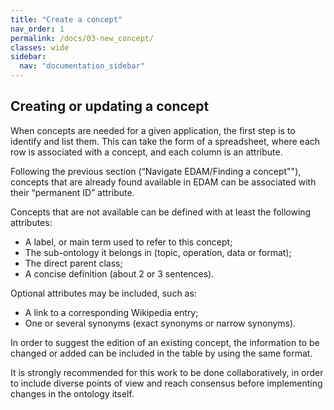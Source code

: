```yaml
---
title: "Create a concept"
nav_order: 1
permalink: /docs/03-new_concept/
classes: wide
sidebar:
  nav: "documentation_sidebar"
---
```


## Creating or updating a concept

When concepts are needed for a given application, the first step is to identify and list them. This can take the form of a spreadsheet, where each row is associated with a concept, and each column is an attribute.

Following the previous section (“Navigate EDAM/Finding a concept""), concepts that are already found available in EDAM can be associated with their “permanent ID” attribute.

Concepts that are not available can be defined with at least the following attributes:

* A label, or main term used to refer to this concept;
* The sub-ontology it belongs in (topic, operation, data or format);
* The direct parent class;
* A concise definition (about 2 or 3 sentences).

Optional attributes may be included, such as:

* A link to a corresponding Wikipedia entry;
* One or several synonyms (exact synonyms or narrow synonyms).

In order to suggest the edition of an existing concept, the information to be changed or added can be included in the table by using the same format.

It is strongly recommended for this work to be done collaboratively, in order to include diverse points of view and reach consensus before implementing changes in the ontology itself.
